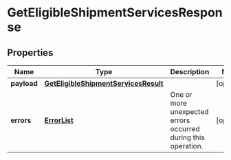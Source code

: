 
# GetEligibleShipmentServicesResponse

## Properties
Name | Type | Description | Notes
------------ | ------------- | ------------- | -------------
**payload** | [**GetEligibleShipmentServicesResult**](GetEligibleShipmentServicesResult.md) |  |  [optional]
**errors** | [**ErrorList**](../ErrorList.md) | One or more unexpected errors occurred during this operation. |  [optional]



